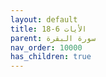 ```yaml
---
layout: default
title: الأيات 6-18
parent: سورة البقرة 
nav_order: 10000
has_children: true
---
```

